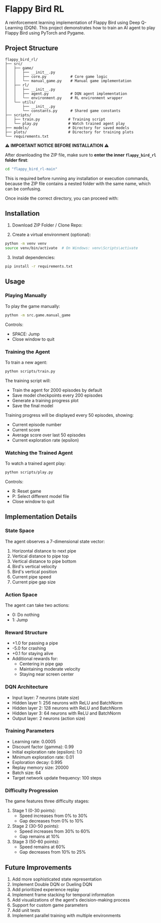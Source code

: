 # Flappy Bird RL

A reinforcement learning implementation of Flappy Bird using Deep Q-Learning (DQN). This project demonstrates how to train an AI agent to play Flappy Bird using PyTorch and Pygame.

## Project Structure

```
flappy_bird_rl/
├── src/
│   ├── game/
│   │   ├── __init__.py
│   │   ├── core.py           # Core game logic
│   │   └── manual_game.py    # Manual game implementation
│   ├── rl/
│   │   ├── __init__.py
│   │   ├── agent.py          # DQN agent implementation
│   │   └── environment.py    # RL environment wrapper
│   └── utils/
│       ├── __init__.py
│       └── constants.py      # Shared game constants
├── scripts/
│   ├── train.py             # Training script
│   └── play.py              # Watch trained agent play
├── models/                  # Directory for saved models
├── plots/                   # Directory for training plots
└── requirements.txt
```

⚠️ **IMPORTANT NOTICE BEFORE INSTALLATION** ⚠️

After downloading the ZIP file, make sure to **enter the inner `flappy_bird_rl` folder first**:

```bash
cd "flappy_bird_rl-main"
```
This is required before running any installation or execution commands, because the ZIP file contains a nested folder with the same name, which can be confusing.

Once inside the correct directory, you can proceed with:
## Installation

1. Download ZIP Folder / Clone Repo:

2. Create a virtual environment (optional):
```bash
python -m venv venv
source venv/bin/activate  # On Windows: venv\Scripts\activate
```

3. Install dependencies:
```bash
pip install -r requirements.txt
```

## Usage

### Playing Manually

To play the game manually:
```bash
python -m src.game.manual_game
```

Controls:
- SPACE: Jump
- Close window to quit

### Training the Agent

To train a new agent:
```bash
python scripts/train.py
```

The training script will:
- Train the agent for 2000 episodes by default
- Save model checkpoints every 200 episodes
- Generate a training progress plot
- Save the final model

Training progress will be displayed every 50 episodes, showing:
- Current episode number
- Current score
- Average score over last 50 episodes
- Current exploration rate (epsilon)

### Watching the Trained Agent

To watch a trained agent play:
```bash
python scripts/play.py
```

Controls:
- R: Reset game
- P: Select different model file
- Close window to quit

## Implementation Details

### State Space
The agent observes a 7-dimensional state vector:
1. Horizontal distance to next pipe
2. Vertical distance to pipe top
3. Vertical distance to pipe bottom
4. Bird's vertical velocity
5. Bird's vertical position
6. Current pipe speed
7. Current pipe gap size

### Action Space
The agent can take two actions:
- 0: Do nothing
- 1: Jump

### Reward Structure
- +1.0 for passing a pipe
- -5.0 for crashing
- +0.1 for staying alive
- Additional rewards for:
  - Centering in pipe gap
  - Maintaining moderate velocity
  - Staying near screen center

### DQN Architecture
- Input layer: 7 neurons (state size)
- Hidden layer 1: 256 neurons with ReLU and BatchNorm
- Hidden layer 2: 128 neurons with ReLU and BatchNorm
- Hidden layer 3: 64 neurons with ReLU and BatchNorm
- Output layer: 2 neurons (action size)

### Training Parameters
- Learning rate: 0.0005
- Discount factor (gamma): 0.99
- Initial exploration rate (epsilon): 1.0
- Minimum exploration rate: 0.01
- Exploration decay: 0.995
- Replay memory size: 20000
- Batch size: 64
- Target network update frequency: 100 steps

### Difficulty Progression
The game features three difficulty stages:
1. Stage 1 (0-30 points):
   - Speed increases from 0% to 30%
   - Gap decreases from 0% to 10%
2. Stage 2 (30-50 points):
   - Speed increases from 30% to 60%
   - Gap remains at 10%
3. Stage 3 (50-60 points):
   - Speed remains at 60%
   - Gap decreases from 10% to 25%

## Future Improvements

1. Add more sophisticated state representation
2. Implement Double DQN or Dueling DQN
3. Add prioritized experience replay
4. Implement frame stacking for temporal information
5. Add visualizations of the agent's decision-making process
6. Support for custom game parameters
7. Add unit tests
8. Implement parallel training with multiple environments
